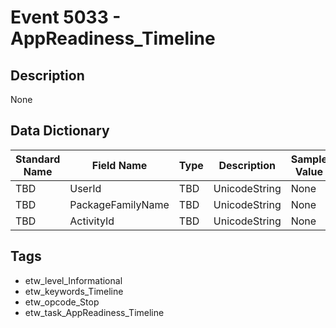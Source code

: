 # Event 5033 - AppReadiness_Timeline

## Description
None

## Data Dictionary
|Standard Name|Field Name|Type|Description|Sample Value|
|---|---|---|---|---|
|TBD|UserId|TBD|UnicodeString|None|None|
|TBD|PackageFamilyName|TBD|UnicodeString|None|None|
|TBD|ActivityId|TBD|UnicodeString|None|None|

## Tags
* etw_level_Informational
* etw_keywords_Timeline
* etw_opcode_Stop
* etw_task_AppReadiness_Timeline